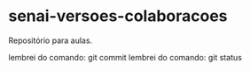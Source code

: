 # senai-versoes-colaboracoes
Repositório para aulas.

lembrei do comando: git commit
lembrei do comando: git status
